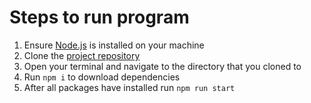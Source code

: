 # Steps to run program

1. Ensure [Node.js](https://nodejs.org/en/download/package-manager) is installed on your machine
2. Clone the [project repository](https://github.com/dev-gavin/final_project)
3. Open your terminal and navigate to the directory that you cloned to
4. Run `npm i` to download dependencies
5. After all packages have installed run `npm run start`

